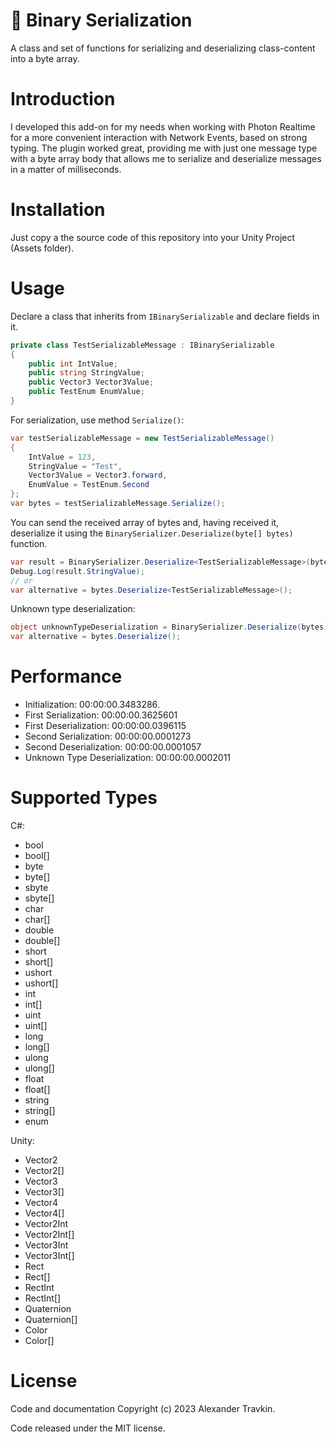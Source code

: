 # 💾 Binary Serialization

A class and set of functions for serializing and deserializing class-content into a byte array.

# Introduction

I developed this add-on for my needs when working with Photon Realtime for a more convenient interaction with Network Events, based on strong typing. 
The plugin worked great, providing me with just one message type with a byte array body that allows me to serialize and deserialize messages in a matter of milliseconds.

# Installation

Just copy a the source code of this repository into your Unity Project (Assets folder).

# Usage

Declare a class that inherits from `IBinarySerializable` and declare fields in it.

```csharp
private class TestSerializableMessage : IBinarySerializable
{
    public int IntValue;
    public string StringValue;
    public Vector3 Vector3Value;
    public TestEnum EnumValue;
}
```

For serialization, use method `Serialize()`:

```csharp
var testSerializableMessage = new TestSerializableMessage()
{
    IntValue = 123,
    StringValue = "Test",
    Vector3Value = Vector3.forward,
    EnumValue = TestEnum.Second
};
var bytes = testSerializableMessage.Serialize();
```

You can send the received array of bytes and, having received it, deserialize it using the `BinarySerializer.Deserialize(byte[] bytes)` function.

```csharp
var result = BinarySerializer.Deserialize<TestSerializableMessage>(bytes);
Debug.Log(result.StringValue);
// or
var alternative = bytes.Deserialize<TestSerializableMessage>();
```

Unknown type deserialization:

```csharp
object unknownTypeDeserialization = BinarySerializer.Deserialize(bytes);
var alternative = bytes.Deserialize();
```

# Performance

* Initialization: 00:00:00.3483286.
* First Serialization: 00:00:00.3625601
* First Deserialization: 00:00:00.0396115
* Second Serialization: 00:00:00.0001273
* Second Deserialization: 00:00:00.0001057
* Unknown Type Deserialization: 00:00:00.0002011

# Supported Types

C#:

* bool
* bool[]
* byte
* byte[]
* sbyte
* sbyte[]
* char
* char[]
* double
* double[]
* short
* short[]
* ushort
* ushort[]
* int
* int[]
* uint
* uint[]
* long
* long[]
* ulong
* ulong[]
* float
* float[]
* string
* string[]
* enum

Unity:

* Vector2
* Vector2[]
* Vector3
* Vector3[]
* Vector4
* Vector4[]
* Vector2Int
* Vector2Int[]
* Vector3Int
* Vector3Int[]
* Rect
* Rect[]
* RectInt
* RectInt[]
* Quaternion
* Quaternion[]
* Color
* Color[]

# License

Code and documentation Copyright (c) 2023 Alexander Travkin.

Code released under the MIT license.